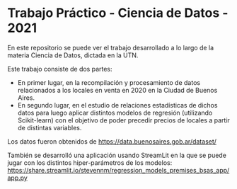 # Trabajo Práctico - Ciencia de Datos - 2021

En este repositorio se puede ver el trabajo desarrollado a lo largo de la materia Ciencia de Datos, dictada en la UTN.

Este trabajo consiste de dos partes:
- En primer lugar, en la recompilación y procesamiento de datos relacionados a los locales en venta en 2020 en la Ciudad de Buenos Aires.
- En segundo lugar, en el estudio de relaciones estadísticas de dichos datos para luego aplicar distintos modelos de regresión (utilizando Scikit-learn) con el objetivo de poder precedir precios de locales a partir de distintas variables.

Los datos fueron obtenidos de https://data.buenosaires.gob.ar/dataset/

También se desarrolló una aplicación usando StreamLit en la que se puede jugar con los distintos hiper-parámetros de los modelos: https://share.streamlit.io/stevennm/regression_models_premises_bsas_app/app.py

